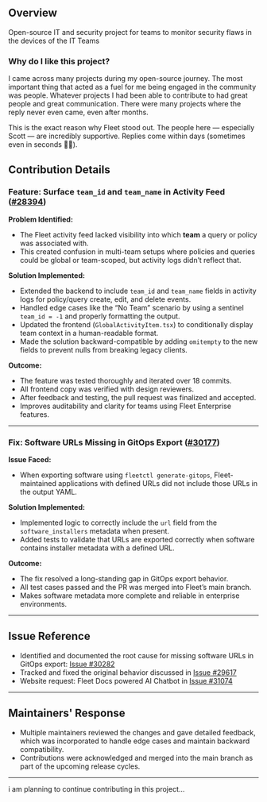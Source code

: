 ## Overview
Open-source IT and security project for teams to monitor security flaws in the devices of the IT Teams

### Why do I like this project?
I came across many projects during my open-source journey.
The most important thing that acted as a fuel for me being engaged in the community was people.
Whatever projects I had been able to contribute to had great people and great communication.
There were many projects where the reply never even came, even after months.

This is the exact reason why Fleet stood out. The people here — especially Scott — are incredibly supportive. Replies come within days (sometimes even in seconds 🙌😭).


## Contribution Details
### Feature: Surface `team_id` and `team_name` in Activity Feed ([#28394](https://github.com/fleetdm/fleet/pull/28394))

**Problem Identified:**
- The Fleet activity feed lacked visibility into which **team** a query or policy was associated with.
- This created confusion in multi-team setups where policies and queries could be global or team-scoped, but activity logs didn’t reflect that.

**Solution Implemented:**
- Extended the backend to include `team_id` and `team_name` fields in activity logs for policy/query create, edit, and delete events.
- Handled edge cases like the “No Team” scenario by using a sentinel `team_id = -1` and properly formatting the output.
- Updated the frontend (`GlobalActivityItem.tsx`) to conditionally display team context in a human-readable format.
- Made the solution backward-compatible by adding `omitempty` to the new fields to prevent nulls from breaking legacy clients.

**Outcome:**
- The feature was tested thoroughly and iterated over 18 commits.
- All frontend copy was verified with design reviewers.
- After feedback and testing, the pull request was finalized and accepted.
- Improves auditability and clarity for teams using Fleet Enterprise features.

---

### Fix: Software URLs Missing in GitOps Export ([#30177](https://github.com/fleetdm/fleet/pull/30177))

**Issue Faced:**
- When exporting software using `fleetctl generate-gitops`, Fleet-maintained applications with defined URLs did not include those URLs in the output YAML.

**Solution Implemented:**
- Implemented logic to correctly include the `url` field from the `software_installers` metadata when present.
- Added tests to validate that URLs are exported correctly when software contains installer metadata with a defined URL.

**Outcome:**
- The fix resolved a long-standing gap in GitOps export behavior.
- All test cases passed and the PR was merged into Fleet’s main branch.
- Makes software metadata more complete and reliable in enterprise environments.

---

## Issue Reference

- Identified and documented the root cause for missing software URLs in GitOps export: [Issue #30282](https://github.com/fleetdm/fleet/issues/30282)
- Tracked and fixed the original behavior discussed in [Issue #29617](https://github.com/fleetdm/fleet/issues/29617)
- Website request: Fleet Docs powered AI Chatbot in [Issue #31074](https://github.com/fleetdm/fleet/issues/31074)

---

## Maintainers' Response

- Multiple maintainers reviewed the changes and gave detailed feedback, which was incorporated to handle edge cases and maintain backward compatibility.
- Contributions were acknowledged and merged into the main branch as part of the upcoming release cycles.

---

i am planning to continue contributing in this project...
